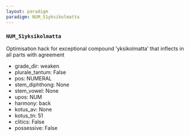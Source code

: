 ```yaml
---
layout: paradigm
paradigm: NUM_51yksikolmatta
---
```

### ` NUM_51yksikolmatta `

Optimisation hack for exceptional compound ’yksikolmatta’ that inflects in all parts with agreement
* grade_dir: weaken
* plurale_tantum: False
* pos: NUMERAL
* stem_diphthong: None
* stem_vowel: None
* upos: NUM
* harmony: back
* kotus_av: None
* kotus_tn: 51
* clitics: False
* possessive: False
